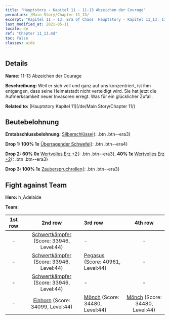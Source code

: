 ```yaml
---
title: "Hauptstory - Kapitel 11 - 11-13 Abzeichen der Courage"
permalink: /Main Story/Chapter 11_13/
excerpt: "Kapitel 11 - 13. Era of Chaos  Hauptstory - Kapitel 11_13. 11-13 Abzeichen der Courage"
last_modified_at: 2021-05-11
locale: de
ref: "Chapter 11_13.md"
toc: false
classes: wide
---
```


## Details

 **Name:** 11-13 Abzeichen der Courage

 **Beschreibung:** Weil er sich voll und ganz auf uns konzentriert, ist ihm entgangen, dass seine Heimatstadt nicht verteidigt wird. Sie hat jetzt die Aufmerksamkeit neuer Invasoren erregt. Was für ein glücklicher Zufall.

 **Related to:** [Hauptstory Kapitel 11](/de/Main Story/Chapter 11/)

## Beutebelohnung

 **Erstabschlussbelohnung:** [Silberschlüssel](/ItemsDE/con_693/){: .btn .btn--era3}

 **Drop 1:** **100% 1x** [Überragender Schwefel](/ItemsDE/mat_36/){: .btn .btn--era4}

 **Drop 2:** **60% 0x** [Wertvolles Erz +2](/ItemsDE/mat_26/){: .btn .btn--era3}, **40% 1x** [Wertvolles Erz +2](/ItemsDE/mat_26/){: .btn .btn--era3}

 **Drop 3:** **100% 1x** [Zauberspruchrollen](/ItemsDE/con_694/){: .btn .btn--era3}


## Fight against Team
 **Hero:** h_Adelaide

 **Team:**


  | 1st row | 2nd row | 3rd row | 4th row |
  |:----:|:----:|:----|:----:|
  | - | [Schwertkämpfer](/de/units/Swordsman/) (Score: 33946, Level:44)  | - | - |
  | - | [Schwertkämpfer](/de/units/Swordsman/) (Score: 33946, Level:44)  | [Pegasus](/de/units/Pegasus/) (Score: 40961, Level:44)  | - |
  | - | [Schwertkämpfer](/de/units/Swordsman/) (Score: 33946, Level:44)  | - | - |
  | - | [Einhorn](/de/units/Unicorn/) (Score: 34099, Level:44)  | [Mönch](/de/units/Monk/) (Score: 34480, Level:44)  | [Mönch](/de/units/Monk/) (Score: 34480, Level:44)  |


